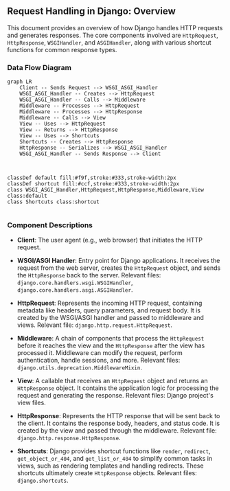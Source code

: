 ## Request Handling in Django: Overview

This document provides an overview of how Django handles HTTP requests and generates responses. The core components involved are `HttpRequest`, `HttpResponse`, `WSGIHandler`, and `ASGIHandler`, along with various shortcut functions for common response types.

### Data Flow Diagram

```mermaid
graph LR
    Client -- Sends Request --> WSGI_ASGI_Handler
    WSGI_ASGI_Handler -- Creates --> HttpRequest
    WSGI_ASGI_Handler -- Calls --> Middleware
    Middleware -- Processes --> HttpRequest
    Middleware -- Processes --> HttpResponse
    Middleware -- Calls --> View
    View -- Uses --> HttpRequest
    View -- Returns --> HttpResponse
    View -- Uses --> Shortcuts
    Shortcuts -- Creates --> HttpResponse
    HttpResponse -- Serializes --> WSGI_ASGI_Handler
    WSGI_ASGI_Handler -- Sends Response --> Client



classDef default fill:#f9f,stroke:#333,stroke-width:2px
classDef shortcut fill:#ccf,stroke:#333,stroke-width:2px
class WSGI_ASGI_Handler,HttpRequest,HttpResponse,Middleware,View class:default
class Shortcuts class:shortcut


```

### Component Descriptions

*   **Client**: The user agent (e.g., web browser) that initiates the HTTP request.

*   **WSGI/ASGI Handler**: Entry point for Django applications. It receives the request from the web server, creates the `HttpRequest` object, and sends the `HttpResponse` back to the server. Relevant files: `django.core.handlers.wsgi.WSGIHandler`, `django.core.handlers.asgi.ASGIHandler`.

*   **HttpRequest**: Represents the incoming HTTP request, containing metadata like headers, query parameters, and request body. It is created by the WSGI/ASGI handler and passed to middleware and views. Relevant file: `django.http.request.HttpRequest`.

*   **Middleware**: A chain of components that process the `HttpRequest` before it reaches the view and the `HttpResponse` after the view has processed it. Middleware can modify the request, perform authentication, handle sessions, and more. Relevant files: `django.utils.deprecation.MiddlewareMixin`.

*   **View**: A callable that receives an `HttpRequest` object and returns an `HttpResponse` object. It contains the application logic for processing the request and generating the response. Relevant files: Django project's view files.

*   **HttpResponse**: Represents the HTTP response that will be sent back to the client. It contains the response body, headers, and status code. It is created by the view and passed through the middleware. Relevant file: `django.http.response.HttpResponse`.

*   **Shortcuts**: Django provides shortcut functions like `render`, `redirect`, `get_object_or_404`, and `get_list_or_404` to simplify common tasks in views, such as rendering templates and handling redirects. These shortcuts ultimately create `HttpResponse` objects. Relevant files: `django.shortcuts`.
